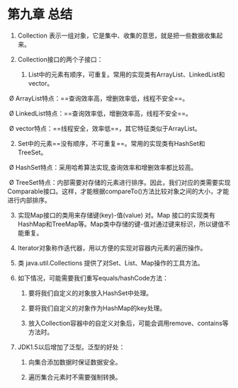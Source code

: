 # 第九章 总结

1. Collection 表示一组对象，它是集中、收集的意思，就是把一些数据收集起来。

2. Collection接口的两个子接口：

   1) List中的元素有顺序，可重复。常用的实现类有ArrayList、LinkedList和 vector。

​    Ø ArrayList特点：==查询效率高，增删效率低，线程不安全==。

​    Ø LinkedList特点：==查询效率低，增删效率高，线程不安全==。

​    Ø vector特点：==线程安全，效率低==，其它特征类似于ArrayList。

2) Set中的元素==没有顺序，不可重复==。常用的实现类有HashSet和TreeSet。

​    Ø HashSet特点：采用哈希算法实现,查询效率和增删效率都比较高。

​    Ø TreeSet特点：内部需要对存储的元素进行排序。因此，我们对应的类需要实现Comparable接口。这样，才能根据compareTo()方法比较对象之间的大小，才能进行内部排序。

3. 实现Map接口的类用来存储键(key)-值(value) 对。Map 接口的实现类有HashMap和TreeMap等。Map类中存储的键-值对通过键来标识，所以键值不能重复。

4. Iterator对象称作迭代器，用以方便的实现对容器内元素的遍历操作。

5. 类 java.util.Collections 提供了对Set、List、Map操作的工具方法。

6. 如下情况，可能需要我们重写equals/hashCode方法：

   1) 要将我们自定义的对象放入HashSet中处理。

   2) 要将我们自定义的对象作为HashMap的key处理。

   3) 放入Collection容器中的自定义对象后，可能会调用remove、contains等方法时。

7. JDK1.5以后增加了泛型。泛型的好处：

   1) 向集合添加数据时保证数据安全。

   2) 遍历集合元素时不需要强制转换。